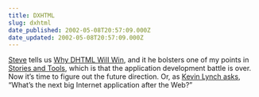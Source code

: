 ```yaml
---
title: DXHTML
slug: dxhtml
date_published: 2002-05-08T20:57:09.000Z
date_updated: 2002-05-08T20:57:09.000Z
---
```


[Steve](http://a.jaundicedeye.com) tells us [Why DHTML Will Win](http://www.newarchitectmag.com/documents/s=2444/new1020217917753/index.html), and it he bolsters one of my points in [Stories and Tools](http://www.theobvious.com/archive.html?041502), which is that the application development battle is over. Now it’s time to figure out the future direction. Or, as [Kevin Lynch asks](http://www.newarchitectmag.com/documents/s=2450/new1020218437268/index.html), “What’s the next big Internet application after the Web?”
